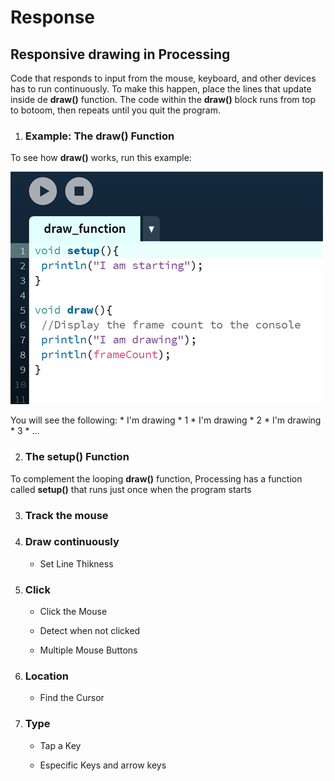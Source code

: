 # Response

## Responsive drawing in Processing 

Code that responds to input from the mouse, keyboard, and other devices has to run continuously. To make this happen, place the lines that update inside de **draw()** function. The code within the **draw()** block runs from top to botoom, then repeats until you quit the program. 

1. ### Example: The draw() Function

To see how **draw()** works, run this example:

![Draw function](images/drawfunction.png)

You will see the following:
    * I'm drawing
    * 1
    * I'm drawing
    * 2
    * I'm drawing
    * 3
    * ...

2. ### The setup() Function
To complement the looping **draw()** function, Processing has a function called **setup()** that runs just once when the program starts

3. ### Track the mouse

4. ### Draw continuously

    * Set Line Thikness

5. ### Click 

    * Click the Mouse

    * Detect when not clicked

    * Multiple Mouse Buttons

6. ### Location

    * Find the Cursor

7. ### Type

    * Tap a Key

    * Especific Keys and arrow keys

